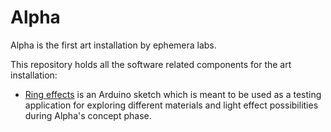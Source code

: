 # Alpha

Alpha is the first art installation by ephemera labs.

This repository holds all the software related components for the art installation:

* [Ring effects](resources/arduino/ring_effects) is an Arduino sketch which is meant to be used as a testing application for exploring different materials and light effect possibilities during Alpha's concept phase.
